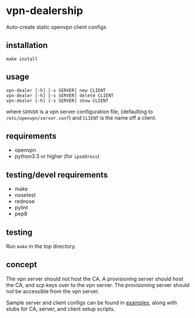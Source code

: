 # vpn-dealership

Auto-create static openvpn client configs

## installation

`make install`

## usage

    vpn-dealer [-h] [-s SERVER] new CLIENT
    vpn-dealer [-h] [-s SERVER] delete CLIENT
    vpn-dealer [-h] [-s SERVER] show CLIENT

where `SERVER` is a vpn server configuration file,
(defaulting to `/etc/openvpn/server.conf`)
and `CLIENT` is the name off a client.


## requirements

* openvpn
* python3.3 or higher (for `ipaddress`)

## testing/devel requirements

* make
* nosetest
* rednose
* pylint
* pep8

## testing

Run `make` in the top directory.

## concept

The vpn server should not host the CA. 
A provisioning server should host the CA,
and scp keys over to the vpn server.
The provisioning server should not be accessible from the vpn server.

Sample server and client configs can be found in [examples](examples),
along with stubs for CA, server, and client setup scripts.
